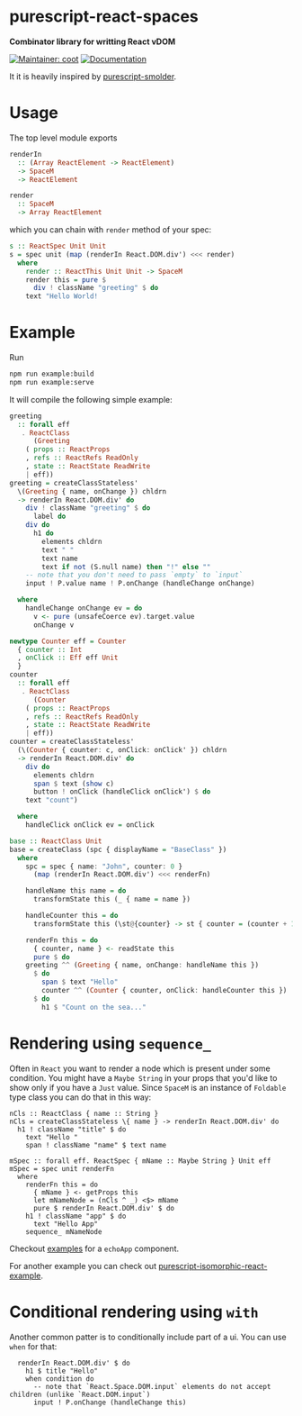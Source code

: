 # purescript-react-spaces
**Combinator library for writting React vDOM**

[![Maintainer: coot](https://img.shields.io/badge/maintainer-coot-lightgrey.svg)](http://github.com/coot)
[![Documentation](https://pursuit.purescript.org/packages/purescript-react-spaces/badge)](https://pursuit.purescript.org/packages/purescript-react-spaces)

It it is heavily inspired by [purescript-smolder](https://github.com/bodil/purescript-smolder).

# Usage
The top level module exports

```purescript
renderIn
  :: (Array ReactElement -> ReactElement)
  -> SpaceM
  -> ReactElement

render
  :: SpaceM
  -> Array ReactElement
```

which you can chain with `render` method of your spec:
```purescript
s :: ReactSpec Unit Unit
s = spec unit (map (renderIn React.DOM.div') <<< render)
  where
    render :: ReactThis Unit Unit -> SpaceM
    render this = pure $
      div ! className "greeting" $ do
	text "Hello World!

```

# Example

Run
```sh
npm run example:build
npm run example:serve
```


It will compile the following simple example:
```purescript
greeting
  :: forall eff
   . ReactClass
      (Greeting
	( props :: ReactProps
	, refs :: ReactRefs ReadOnly
	, state :: ReactState ReadWrite
	| eff))
greeting = createClassStateless'
  \(Greeting { name, onChange }) chldrn
  -> renderIn React.DOM.div' do
    div ! className "greeting" $ do
      label do
	div do
	  h1 do
	    elements chldrn
	    text " "
	    text name
	    text if not (S.null name) then "!" else ""
	-- note that you don't need to pass `empty` to `input`
	input ! P.value name ! P.onChange (handleChange onChange)

  where 
    handleChange onChange ev = do
      v <- pure (unsafeCoerce ev).target.value
      onChange v

newtype Counter eff = Counter
  { counter :: Int
  , onClick :: Eff eff Unit
  }
counter
  :: forall eff
   . ReactClass
      (Counter
	( props :: ReactProps
	, refs :: ReactRefs ReadOnly
	, state :: ReactState ReadWrite
	| eff))
counter = createClassStateless'
  (\(Counter { counter: c, onClick: onClick' }) chldrn
  -> renderIn React.DOM.div' do
    div do
      elements chldrn
      span $ text (show c)
      button ! onClick (handleClick onClick') $ do
	text "count")

  where
    handleClick onClick ev = onClick

base :: ReactClass Unit
base = createClass (spc { displayName = "BaseClass" })
  where
    spc = spec { name: "John", counter: 0 }
      (map (renderIn React.DOM.div') <<< renderFn)

    handleName this name = do
      transformState this (_ { name = name })

    handleCounter this = do
      transformState this (\st@{counter} -> st { counter = (counter + 1) })

    renderFn this = do
      { counter, name } <- readState this
      pure $ do
	greeting ^^ (Greeting { name, onChange: handleName this })
	  $ do
	    span $ text "Hello"
        counter ^^ (Counter { counter, onClick: handleCounter this })
	  $ do
	    h1 $ "Count on the sea..."
```

# Rendering using `sequence_`

Often in `React` you want to render a node which is present under some
condition.  You might have a `Maybe String` in your props that you'd like to
show only if you have a `Just` value.  Since `SpaceM` is an instance of
`Foldable` type class you can do that in this way:
```
nCls :: ReactClass { name :: String }
nCls = createClassStateless \{ name } -> renderIn React.DOM.div' do
  h1 ! className "title" $ do
    text "Hello "
    span ! className "name" $ text name

mSpec :: forall eff. ReactSpec { mName :: Maybe String } Unit eff
mSpec = spec unit renderFn
  where
    renderFn this = do
      { mName } <- getProps this
      let mNameNode = (nCls ^ _) <$> mName
      pure $ renderIn React.DOM.div' $ do
	h1 ! className "app" $ do
	  text "Hello App"
	sequence_ mNameNode
```
Checkout [examples](https://github.com/coot/purescript-react-spaces/blob/master/examples/src/Echo.purs#L73) for a `echoApp` component.

For another example you can check out
[purescript-isomorphic-react-example](https://github.com/coot/purescript-isomorphic-react-example/blob/master/src/Jam/App.purs#L249).

# Conditional rendering using `with`

Another common patter is to conditionally include part of a ui.  You can use `when` for that:
```
  renderIn React.DOM.div' $ do
    h1 $ title "Hello"
    when condition do
      -- note that `React.Space.DOM.input` elements do not accept children (unlike `React.DOM.input`)
      input ! P.onChange (handleChange this)
```
